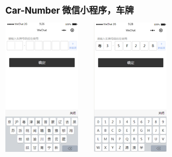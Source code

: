 # Car-Number 微信小程序，车牌

<img src="https://raw.githubusercontent.com/Buggersldx/Car-Number/master/assets/img/1.png" width = "45%" align="left" />
<img src="https://raw.githubusercontent.com/Buggersldx/Car-Number/master/assets/img/22.png" width = "45%" align="right" style="margin-left:5%;" />